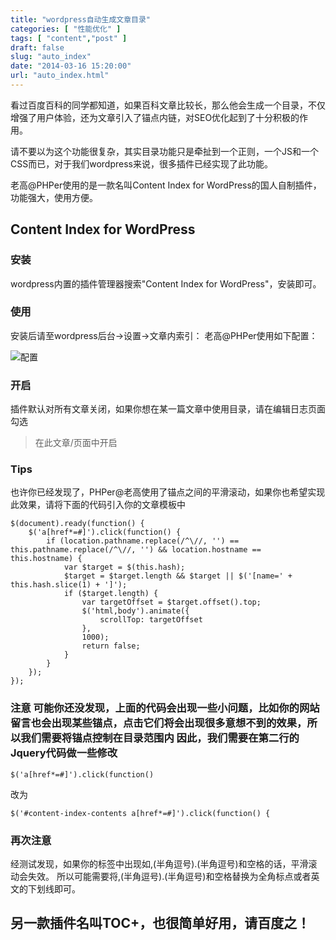 ```yaml
---
title: "wordpress自动生成文章目录"
categories: [ "性能优化" ]
tags: [ "content","post" ]
draft: false
slug: "auto_index"
date: "2014-03-16 15:20:00"
url: "auto_index.html"
---
```


看过百度百科的同学都知道，如果百科文章比较长，那么他会生成一个目录，不仅增强了用户体验，还为文章引入了锚点内链，对SEO优化起到了十分积极的作用。

请不要以为这个功能很复杂，其实目录功能只是牵扯到一个正则，一个JS和一个CSS而已，对于我们wordpress来说，很多插件已经实现了此功能。

老高@PHPer使用的是一款名叫Content Index for WordPress的国人自制插件，功能强大，使用方便。

## Content Index for WordPress

### 安装 

wordpress内置的插件管理器搜索"Content Index for WordPress"，安装即可。 

### 使用 

安装后请至wordpress后台->设置->文章内索引： 老高@PHPer使用如下配置： 

![配置][2]

### 开启 

插件默认对所有文章关闭，如果你想在某一篇文章中使用目录，请在编辑日志页面勾选 

> 在此文章/页面中开启
### Tips 

也许你已经发现了，PHPer@老高使用了锚点之间的平滑滚动，如果你也希望实现此效果，请将下面的代码引入你的文章模板中

    $(document).ready(function() {
        $('a[href*=#]').click(function() {
            if (location.pathname.replace(/^\//, '') == this.pathname.replace(/^\//, '') && location.hostname == this.hostname) {
                var $target = $(this.hash);
                $target = $target.length && $target || $('[name=' + this.hash.slice(1) + ']');
                if ($target.length) {
                    var targetOffset = $target.offset().top;
                    $('html,body').animate({
                        scrollTop: targetOffset
                    },
                    1000);
                    return false;
                }
            }
        });
    });

### 注意 可能你还没发现，上面的代码会出现一些小问题，比如你的网站留言也会出现某些锚点，点击它们将会出现很多意想不到的效果，所以我们需要将锚点控制在目录范围内 因此，我们需要在第二行的Jquery代码做一些修改 

    $('a[href*=#]').click(function()
    
改为 

    $('#content-index-contents a[href*=#]').click(function() {

### 再次注意 
经测试发现，如果你的<h>标签中出现如,(半角逗号).(半角逗号)和空格的话，平滑滚动会失效。 所以可能需要将,(半角逗号).(半角逗号)和空格替换为全角标点或者英文的下划线即可。 


## 另一款插件名叫TOC+，也很简单好用，请百度之！


  [1]: https://blog.phpgao.com/wp-content/uploads/2014/05/article_catalogue.png
  [2]: https://blog.phpgao.com/usr/uploads/2014/07/3297766703.png